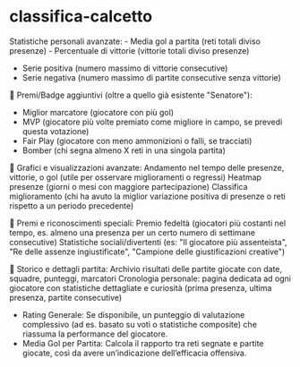 # classifica-calcetto

Statistiche personali avanzate:
    - Media gol a partita (reti totali diviso presenze)
    - Percentuale di vittorie (vittorie totali diviso presenze)
- Serie positiva (numero massimo di vittorie consecutive)
- Serie negativa (numero massimo di partite consecutive senza vittorie)

📌 Premi/Badge aggiuntivi (oltre a quello già esistente "Senatore"):
- Miglior marcatore (giocatore con più gol)
- MVP (giocatore più volte premiato come migliore in campo, se prevedi questa votazione)
- Fair Play (giocatore con meno ammonizioni o falli, se tracciati)
- Bomber (chi segna almeno X reti in una singola partita)

📌 Grafici e visualizzazioni avanzate:
Andamento nel tempo delle presenze, vittorie, o gol (utile per osservare miglioramenti o regressi)
Heatmap presenze (giorni o mesi con maggiore partecipazione)
Classifica miglioramento (chi ha avuto la miglior variazione positiva di presenze o reti rispetto a un periodo precedente)

📌 Premi e riconoscimenti speciali:
Premio fedeltà (giocatori più costanti nel tempo, es. almeno una presenza per un certo numero di settimane consecutive)
Statistiche sociali/divertenti (es: "Il giocatore più assenteista", "Re delle assenze ingiustificate", "Campione delle giustificazioni creative")

📌 Storico e dettagli partita:
Archivio risultati delle partite giocate con date, squadre, punteggi, marcatori
Cronologia personale: pagina dedicata ad ogni giocatore con statistiche dettagliate e curiosità (prima presenza, ultima presenza, partite consecutive)
 
- Rating Generale: Se disponibile, un punteggio di valutazione complessivo (ad es. basato su voti o statistiche composite) che riassuma la performance del giocatore.
- Media Gol per Partita: Calcola il rapporto tra reti segnate e partite giocate, così da avere un’indicazione dell’efficacia offensiva.

 
 
